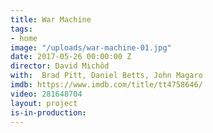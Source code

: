 ```yaml
---
title: War Machine
tags:
- home
image: "/uploads/war-machine-01.jpg"
date: 2017-05-26 00:00:00 Z
director: David Michôd
with:  Brad Pitt, Daniel Betts, John Magaro
imdb: https://www.imdb.com/title/tt4758646/
video: 281648704
layout: project
is-in-production: 
---
```


